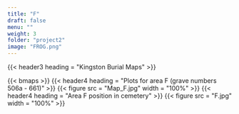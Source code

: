 ```yaml
---
title: "F"
draft: false
menu: ""
weight: 3
folder: "project2"
image: "FROG.png"
---
```


{{< header3 heading = "Kingston Burial Maps" >}}

{{< bmaps >}}
{{< header4 heading = "Plots for area F (grave numbers 506a - 661)" >}}
{{< figure src = "Map_F.jpg" width = "100%" >}}
{{< header4 heading = "Area F position in cemetery" >}}
{{< figure src = "F.jpg" width = "100%" >}}














